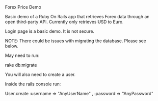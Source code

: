 Forex Price Demo

Basic demo of a Ruby On Rails app that retrieves Forex data through an open third-party API.
Currently only retrieves USD to Euro.

Login page is a basic demo. It is not secure.

NOTE: There could be issues with migrating the database.
Please see below.

May need to run:

rake db:migrate

You will also need to create a user.

Inside the rails console run:

User.create :username => "AnyUserName" , :password => "AnyPassword"
